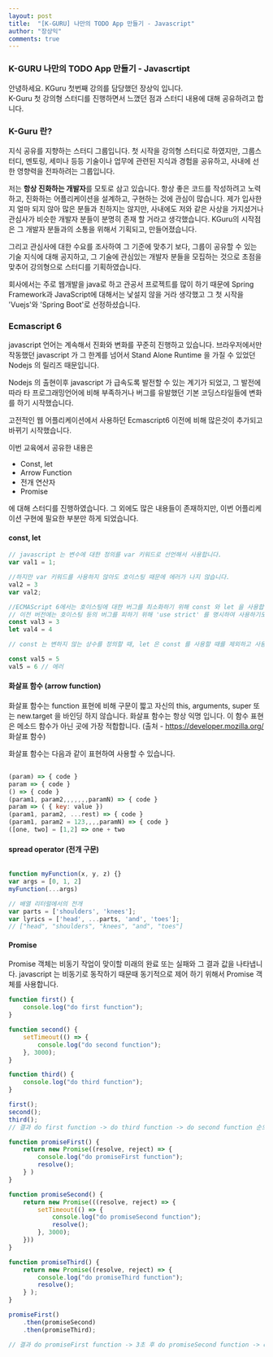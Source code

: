 ```yaml
---
layout: post
title:  "[K-GURU] 나만의 TODO App 만들기 - Javascript"
author: "장상익"
comments: true
---
```

### K-GURU 나만의 TODO App 만들기 - Javascrtipt

안녕하세요. KGuru 첫번째 강의를 담당했던 장상익 입니다.<br/>
K-Guru 첫 강의형 스터디를 진행하면서 느꼈던 점과 스터디 내용에 대해 공유하려고 합니다.

### K-Guru 란?

지식 공유를 지향하는 스터디 그룹입니다. 첫 시작을 강의형 스터디로 하였지만, 그룹스터디, 멘토링, 세미나 등등 기술이나 업무에 관련된 지식과 경험을 공유하고, 사내에 선한 영향력을 전파하려는 그룹입니다.

저는 **항상 진화하는 개발자**를 모토로 삼고 있습니다. 항상 좋은 코드를 작성하려고 노력하고, 진화하는 어플리케이션을 설계하고, 구현하는 것에 관심이 많습니다. 제가 입사한지 얼마 되지 않아 많은 분들과 친하지는 않지만, 사내에도 저와 같은 사상을 가지셨거나 관심사가 비슷한 개발자 분들이 분명히 존재 할 거라고 생각했습니다. KGuru의 시작점은 그 개발자 분들과의 소통을 위해서 기획되고, 만들어졌습니다.

그리고 관심사에 대한 수요를 조사하여 그 기준에 맞추기 보다, 그룹이 공유할 수 있는 기술 지식에 대해 공지하고, 그 기술에 관심있는 개발자 분들을 모집하는 것으로 초점을 맞추어 강의형으로 스터디를 기획하였습니다.

회사에서는 주로 웹개발을 java로 하고 관공서 프로젝트를 많이 하기 때문에 Spring Framework과 JavaScript에 대해서는 낯설지 않을 거라 생각했고 그 첫 시작을 'Vuejs'와 'Spring Boot'로 선정하셨습니다.


### Ecmascript 6

javascript 언어는 계속해서 진화와 변화를 꾸준히 진행하고 있습니다. 브라우저에서만 작동했던 javascript 가 그 한계를 넘어서 Stand Alone Runtime 을 가질 수 있었던 Nodejs 의 릴리즈 때문입니다.

Nodejs 의 출현이후 javascript 가 급속도록 발전할 수 있는 계기가 되었고, 그 발전에 따라 타 프로그래밍언어에 비해 부족하거나 버그를 유발했던 기본 코딩스타일들에 변화를 하기 시작했습니다.

고전적인 웹 어플리케이션에서 사용하던 Ecmascript6 이전에 비해 많은것이 추가되고 바뀌기 시작했습니다.

이번 교육에서 공유한 내용은
 
 - Const, let
 - Arrow Function
 - 전개 연산자
 - Promise
 
 에 대해 스터디를 진행하였습니다. 그 외에도 많은 내용들이 존재하지만, 이번 어플리케이션 구현에 필요한 부분만 하게 되었습니다.

#### const, let
```javascript
// javascript 는 변수에 대한 정의를 var 키워드로 선언해서 사용합니다.
var val1 = 1;

//하지만 var 키워드를 사용하지 않아도 호이스팅 때문에 에러가 나지 않습니다.
val2 = 3
var val2;

//ECMAScript 6에서는 호이스팅에 대한 버그를 최소화하기 위해 const 와 let 을 사용합니다.
// 이전 버전에는 호이스팅 등의 버그를 피하기 위해 'use strict' 를 명시하여 사용하기도 했습니다.
const val3 = 3
let val4 = 4

// const 는 변하지 않는 상수를 정의할 때, let 은 const 를 사용할 때를 제외하고 사용합니다.

const val5 = 5
val5 = 6 // 에러

```

#### 화살표 함수 (arrow function)
화살표 함수는 function 표현에 비해 구문이 짧고 자신의 this, arguments, super 또는 new.target 을 바인딩 하지 않습니다. 화살표 함수는 항상 익명 입니다. 이 함수 표현은 메소드 함수가 아닌 곳에 가장 적합합니다. (출처 - https://developer.mozilla.org/  화살표 함수)

화살표 함수는 다음과 같이 표현하여 사용할 수 있습니다.

```javascript
    
(param) => { code }
param => { code }
() => { code }
(param1, param2,,,,,,,paramN) => { code }
param => ( { key: value })
(param1, param2, ...rest) => { code }
(param1, param2 = 123,,,,paramN) => { code }
([one, two] = [1,2] => one + two

```

#### spread operator (전개 구문)

```javascript

function myFunction(x, y, z) {}
var args = [0, 1, 2]
myFunction(...args)

// 배열 리터럴에서의 전개
var parts = ['shoulders', 'knees']; 
var lyrics = ['head', ...parts, 'and', 'toes']; 
// ["head", "shoulders", "knees", "and", "toes"]

```

#### Promise

Promise 객체는 비동기 작업이 맞이할 미래의 완료 또는 실패와 그 결과 값을 나타냅니다.
javascript 는 비동기로 동작하기 때문때 동기적으로 제어 하기 위해서 Promise 객체를 사용합니다.

```javascript
function first() {
    console.log("do first function");
}

function second() {
    setTimeout(() => {
        console.log("do second function");
    }, 3000);
}

function third() {
    console.log("do third function");
}

first();
second();
third();
// 결과 do first function -> do third function -> do second function 순으로 console 에 print 됩니다.

function promiseFirst() {
    return new Promise((resolve, reject) => {
        console.log("do promiseFirst function");
        resolve();
    } )
}

function promiseSecond() {
    return new Promise(((resolve, reject) => {
        setTimeout(() => {
            console.log("do promiseSecond function");
            resolve();
        }, 3000);
    }))
}

function promiseThird() {
    return new Promise((resolve, reject) => {
        console.log("do promiseThird function");
        resolve();
    } );
}

promiseFirst()
    .then(promiseSecond)
    .then(promiseThird);

// 결과 do promiseFirst function -> 3초 후 do promiseSecond function -> do promiseThird function 순으로 console 에 print 됩니다.

```